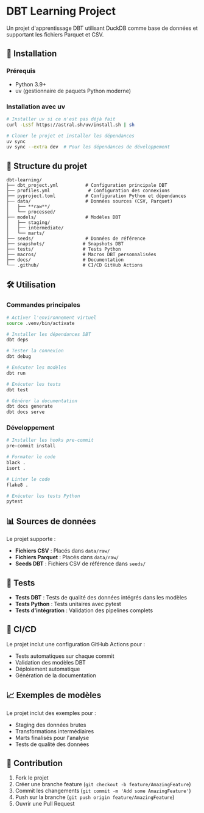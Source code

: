 # DBT Learning Project

Un projet d'apprentissage DBT utilisant DuckDB comme base de données et supportant les fichiers Parquet et CSV.

## 🚀 Installation

### Prérequis

-   Python 3.9+
-   uv (gestionnaire de paquets Python moderne)

### Installation avec uv

```bash
# Installer uv si ce n'est pas déjà fait
curl -LsSf https://astral.sh/uv/install.sh | sh

# Cloner le projet et installer les dépendances
uv sync
uv sync --extra dev  # Pour les dépendances de développement
```

## 📁 Structure du projet

```
dbt-learning/
├── dbt_project.yml          # Configuration principale DBT
├── profiles.yml              # Configuration des connexions
├── pyproject.toml           # Configuration Python et dépendances
├── data/                    # Données sources (CSV, Parquet)
│   ├── **raw**/
│   └── processed/
├── models/                  # Modèles DBT
│   ├── staging/
│   ├── intermediate/
│   └── marts/
├── seeds/                   # Données de référence
├── snapshots/              # Snapshots DBT
├── tests/                  # Tests Python
├── macros/                 # Macros DBT personnalisées
├── docs/                   # Documentation
└── .github/                # CI/CD GitHub Actions
```

## 🛠️ Utilisation

### Commandes principales

```bash
# Activer l'environnement virtuel
source .venv/bin/activate

# Installer les dépendances DBT
dbt deps

# Tester la connexion
dbt debug

# Exécuter les modèles
dbt run

# Exécuter les tests
dbt test

# Générer la documentation
dbt docs generate
dbt docs serve
```

### Développement

```bash
# Installer les hooks pre-commit
pre-commit install

# Formater le code
black .
isort .

# Linter le code
flake8 .

# Exécuter les tests Python
pytest
```

## 📊 Sources de données

Le projet supporte :

-   **Fichiers CSV** : Placés dans `data/raw/`
-   **Fichiers Parquet** : Placés dans `data/raw/`
-   **Seeds DBT** : Fichiers CSV de référence dans `seeds/`

## 🧪 Tests

-   **Tests DBT** : Tests de qualité des données intégrés dans les modèles
-   **Tests Python** : Tests unitaires avec pytest
-   **Tests d'intégration** : Validation des pipelines complets

## 🔄 CI/CD

Le projet inclut une configuration GitHub Actions pour :

-   Tests automatiques sur chaque commit
-   Validation des modèles DBT
-   Déploiement automatique
-   Génération de la documentation

## 📈 Exemples de modèles

Le projet inclut des exemples pour :

-   Staging des données brutes
-   Transformations intermédiaires
-   Marts finalisés pour l'analyse
-   Tests de qualité des données

## 🤝 Contribution

1. Fork le projet
2. Créer une branche feature (`git checkout -b feature/AmazingFeature`)
3. Commit les changements (`git commit -m 'Add some AmazingFeature'`)
4. Push sur la branche (`git push origin feature/AmazingFeature`)
5. Ouvrir une Pull Request
